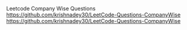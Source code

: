 Leetcode Company Wise Questions https://github.com/krishnadey30/LeetCode-Questions-CompanyWise https://github.com/krishnadey30/LeetCode-Questions-CompanyWise

